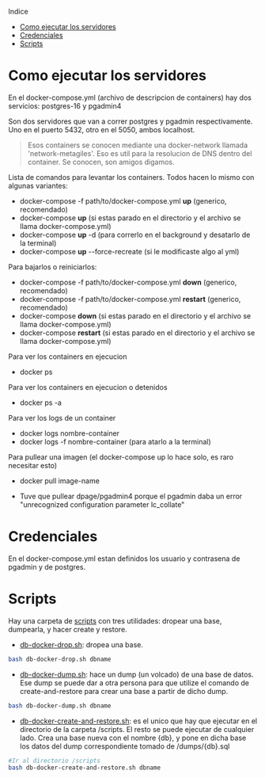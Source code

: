 Indice
- [Como ejecutar los servidores](#como-ejecutar-los-servidores)
- [Credenciales](#credenciales)
- [Scripts](#scripts)

# Como ejecutar los servidores

En el docker-compose.yml (archivo de descripcion de containers) hay dos servicios: postgres-16 y pgadmin4

Son dos servidores que van a correr postgres y pgadmin respectivamente. Uno en el puerto 5432, otro en el 5050, ambos localhost.
> Esos containers se conocen mediante una docker-network llamada 'network-metagiles'. Eso es util para la resolucion de DNS dentro del container. Se conocen, son amigos digamos.

Lista de comandos para levantar los containers. Todos hacen lo mismo con algunas variantes:
- docker-compose -f path/to/docker-compose.yml **up** (generico, recomendado)
- docker-compose **up** (si estas parado en el directorio y el archivo se llama docker-compose.yml)
- docker-compose **up** -d (para correrlo en el background y desatarlo de la terminal)
- docker-compose **up** --force-recreate (si le modificaste algo al yml)

Para bajarlos o reiniciarlos:
- docker-compose -f path/to/docker-compose.yml **down** (generico, recomendado)
- docker-compose -f path/to/docker-compose.yml **restart** (generico, recomendado)
- docker-compose **down** (si estas parado en el directorio y el archivo se llama docker-compose.yml)
- docker-compose **restart** (si estas parado en el directorio y el archivo se llama docker-compose.yml)

Para ver los containers en ejecucion
- docker ps

Para ver los containers en ejecucion o detenidos
- docker ps -a

Para ver los logs de un container
- docker logs nombre-container
- docker logs -f nombre-container (para atarlo a la terminal)

Para pullear una imagen (el docker-compose up lo hace solo, es raro necesitar esto)
- docker pull image-name

- Tuve que pullear dpage/pgadmin4 porque el pgadmin daba un error "unrecognized configuration parameter lc_collate"

# Credenciales
En el docker-compose.yml estan definidos los usuario y contrasena de pgadmin y de postgres.

# Scripts
Hay una carpeta de [scripts](/scripts/) con tres utilidades: dropear una base, dumpearla, y hacer create y restore.

- [db-docker-drop.sh](/scripts/db-docker-drop.sh): dropea una base.

```sh
bash db-docker-drop.sh dbname
```
- [db-docker-dump.sh](/scripts/db-docker-dump.sh): hace un dump (un volcado) de una base de datos. Ese dump se puede dar a otra persona para que utilize el comando de create-and-restore para crear una base a partir de dicho dump.

```sh
bash db-docker-dump.sh dbname
```
- [db-docker-create-and-restore.sh](/scripts/db-docker-create-and-restore.sh): es el unico que hay que ejecutar en el directorio de la carpeta /scripts. El resto se puede ejecutar de cualquier lado. Crea una base nueva con el nombre {db}, y pone en dicha base los datos del dump correspondiente tomado de /dumps/{db}.sql

```sh
#Ir al directorio /scripts
bash db-docker-create-and-restore.sh dbname
```
